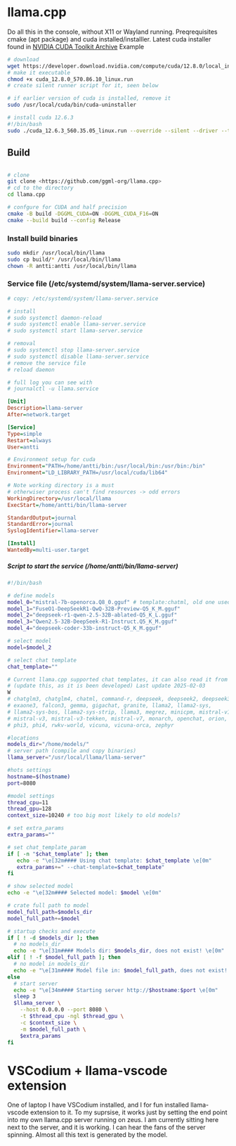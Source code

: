 # llama.cpp

Do all this in the console, without X11 or Wayland running.
Preqrequisites cmake (apt package) and cuda installed/installler.
Latest cuda installer found in [NVIDIA CUDA Toolkit Archive](https://developer.nvidia.com/cuda-toolkit-archive)
Example

```bash
# download
wget https://developer.download.nvidia.com/compute/cuda/12.8.0/local_installers/cuda_12.8.0_570.86.10_linux.run
# make it executable
chmod +x cuda_12.8.0_570.86.10_linux.run
# create silent runner script for it, seen below
```

```bash
# if earlier version of cuda is installed, remove it
sudo /usr/local/cuda/bin/cuda-uninstaller

# install cuda 12.6.3
#!/bin/bash
sudo ./cuda_12.6.3_560.35.05_linux.run --override --silent --driver --toolkit
```

## Build

```bash

# clone
git clone <https://github.com/ggml-org/llama.cpp>
# cd to the directory
cd llama.cpp

# confgure for CUDA and half precision
cmake -B build -DGGML_CUDA=ON -DGGML_CUDA_F16=ON
cmake --build build --config Release
```

### Install build binaries

```bash
sudo mkdir /usr/local/bin/llama
sudo cp build/* /usr/local/bin/llama
chown -R antti:antti /usr/local/bin/llama
```

### Service file (/etc/systemd/system/llama-server.service)

```ini
# copy: /etc/systemd/system/llama-server.service

# install
# sudo systemctl daemon-reload
# sudo systemctl enable llama-server.service
# sudo systemctl start llama-server.service

# removal
# sudo systemctl stop llama-server.service
# sudo systemctl disable llama-server.service
# remove the service file
# reload daemon

# full log you can see with
# journalctl -u llama.service

[Unit]
Description=llama-server
After=network.target

[Service]
Type=simple
Restart=always
User=antti

# Environment setup for cuda
Environment="PATH=/home/antti/bin:/usr/local/bin:/usr/bin:/bin"
Environment="LD_LIBRARY_PATH=/usr/local/cuda/lib64"

# Note working directory is a must
# otherwiser process can't find resources -> odd errors
WorkingDirectory=/usr/local/llama
ExecStart=/home/antti/bin/llama-server

StandardOutput=journal
StandardError=journal
SyslogIdentifier=llama-server

[Install]
WantedBy=multi-user.target

```

##### Script to start the service (/home/antti/bin/llama-server)

```bash
#!/bin/bash

# define models
model_0="mistral-7b-openorca.Q8_0.gguf" # template:chatml, old one used in aje analyzer
model_1="FuseO1-DeepSeekR1-QwQ-32B-Preview-Q5_K_M.gguf"
model_2="deepseek-r1-qwen-2.5-32B-ablated-Q5_K_L.gguf"
model_3="Qwen2.5-32B-DeepSeek-R1-Instruct.Q5_K_M.gguf"
model_4="deepseek-coder-33b-instruct-Q5_K_M.gguf"

# select model
model=$model_2

# select chat template
chat_template=""

# Current llama.cpp supported chat templates, it can also read it from models metadata
# (update this, as it is been developed) Last update 2025-02-03
W
# chatglm3, chatglm4, chatml, command-r, deepseek, deepseek2, deepseek3,
# exaone3, falcon3, gemma, gigachat, granite, llama2, llama2-sys,
# llama2-sys-bos, llama2-sys-strip, llama3, megrez, minicpm, mistral-v1,
# mistral-v3, mistral-v3-tekken, mistral-v7, monarch, openchat, orion,
# phi3, phi4, rwkv-world, vicuna, vicuna-orca, zephyr

#locations
models_dir="/home/models/"
# server path (compile and copy binaries)
llama_server="/usr/local/llama/llama-server"

#hots settings
hostname=$(hostname)
port=8080

#model settings
thread_cpu=11
thread_gpu=128
context_size=10240 # too big most likely to old models?

# set extra_params
extra_params=""

# set chat_template_param
if [ -n "$chat_template" ]; then
   echo -e "\e[32m#### Using chat template: $chat_template \e[0m"
   extra_params+=" --chat-template=$chat_template"
fi

# show selected model
echo -e "\e[32m#### Selected model: $model \e[0m"

# crate full path to model
model_full_path=$models_dir
model_full_path+=$model

# startup checks and execute
if [ ! -d $models_dir ]; then
  # no models_dir
  echo -e "\e[31m#### Models dir: $models_dir, does not exist! \e[0m"
elif [ ! -f $model_full_path ]; then
  # no model in models_dir
  echo -e "\e[31m#### Model file in: $model_full_path, does not exist! \e[0m"
else
  # start server
  echo -e "\e[34m#### Starting server http://$hostname:$port \e[0m"
  sleep 3
  $llama_server \
    --host 0.0.0.0 --port 8080 \
    -t $thread_cpu -ngl $thread_gpu \
    -c $context_size \
    -m $model_full_path \
    $extra_params
fi
```

# VSCodium + llama-vscode extension

One of laptop I have VSCodium installed, and I for fun installed llama-vscode extension to it. To my suprsise, it works just by setting the end point into my own llama.cpp server running on zeus. I am currently
sitting here next to the server, and it is working. I can hear the fans of the server spinning. Almost all this text is generated by the model.
